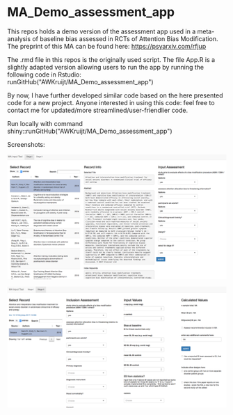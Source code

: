 # MA_Demo_assessment_app

This repos holds a demo version of the assessment app used in a meta-analysis of baseline bias assessed in RCTs of Attention Bias Modification. The preprint of this MA can be found here: https://psyarxiv.com/rfjup

The .rmd file in this repos is the originally used script. The file App.R is a slightly adapted version allowing users to run the app by running the following code in Rstudio: runGitHub("AWKruijt/MA_Demo_assessment_app")

By now, I have further developed similar code based on the here presented code for a new project. Anyone interested in using this code: feel free to contact me for updated/more streamlined/user-friendlier code. 

Run locally with command shiny::runGitHub("AWKruijt/MA_Demo_assessment_app")

Screenshots:

![stage I](https://github.com/AWKruijt/MA_Demo_assessment_app/blob/master/screenshots/stage%20I%20screenshot.png)

![stage II](https://github.com/AWKruijt/MA_Demo_assessment_app/blob/master/screenshots/stage%20II%20screenshot.png)
